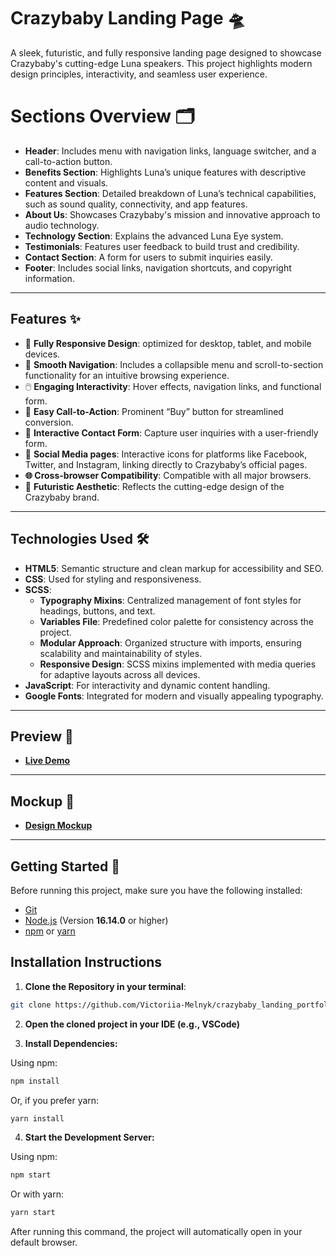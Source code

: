 # **Crazybaby Landing Page** 🛸

A sleek, futuristic, and fully responsive landing page designed to showcase Crazybaby's cutting-edge Luna speakers. This project highlights modern design principles, interactivity, and seamless user experience.

# **Sections Overview** 🗂️

- **Header**: Includes menu with navigation links, language switcher, and a call-to-action button.
- **Benefits Section**: Highlights Luna’s unique features with descriptive content and visuals.
- **Features Section**: Detailed breakdown of Luna’s technical capabilities, such as sound quality, connectivity, and app features.
- **About Us**: Showcases Crazybaby's mission and innovative approach to audio technology.
- **Technology Section**: Explains the advanced Luna Eye system.
- **Testimonials**: Features user feedback to build trust and credibility.
- **Contact Section**: A form for users to submit inquiries easily.
- **Footer**: Includes social links, navigation shortcuts, and copyright information.

---

## **Features** ✨

- 📱 **Fully Responsive Design**: optimized for desktop, tablet, and mobile devices.
- 🚀 **Smooth Navigation**: Includes a collapsible menu and scroll-to-section functionality for an intuitive browsing experience.
- 🖱️ **Engaging Interactivity**: Hover effects, navigation links, and functional form.
- 🛒 **Easy Call-to-Action**: Prominent “Buy” button for streamlined conversion.
- 📧 **Interactive Contact Form**: Capture user inquiries with a user-friendly form.
- 🔗 **Social Media pages**: Interactive icons for platforms like Facebook, Twitter, and Instagram, linking directly to Crazybaby’s official pages.
- **🌐 Cross-browser Compatibility**: Compatible with all major browsers.
- 🎨 **Futuristic Aesthetic**: Reflects the cutting-edge design of the Crazybaby brand.

---

## **Technologies Used** 🛠️

- **HTML5**: Semantic structure and clean markup for accessibility and SEO.
- **CSS**: Used for styling and responsiveness.
- **SCSS**:
  - **Typography Mixins**: Centralized management of font styles for headings, buttons, and text.
  - **Variables File**: Predefined color palette for consistency across the project.
  - **Modular Approach**: Organized structure with imports, ensuring scalability and maintainability of styles.
  - **Responsive Design**: SCSS mixins implemented with media queries for adaptive layouts across all devices.
- **JavaScript**: For interactivity and dynamic content handling.
- **Google Fonts**: Integrated for modern and visually appealing typography.

---

## **Preview** 🎉

- **[Live Demo](https://victoriia-melnyk.github.io/crazybaby_landing_portfolio/)**

---

## **Mockup** 📐

- **[Design Mockup](https://www.figma.com/design/vRxWMvvwnlgQJTvY1C53JZ/Crazybaby_landing?node-id=19655-32&t=VSKUVCocqV7MzToA-1)**

---

## **Getting Started** 🚀

Before running this project, make sure you have the following installed:

- [Git](https://git-scm.com/)
- [Node.js](https://nodejs.org/) (Version **16.14.0** or higher)
- [npm](https://www.npmjs.com/) or [yarn](https://yarnpkg.com/)

## **Installation Instructions**

1. **Clone the Repository in your terminal**:

```bash
git clone https://github.com/Victoriia-Melnyk/crazybaby_landing_portfolio.git
```

2. **Open the cloned project in your IDE (e.g., VSCode)**

3. **Install Dependencies:**

Using npm:

```bash
npm install
```

Or, if you prefer yarn:

```bash
yarn install
```

4. **Start the Development Server:**

Using npm:

```bash
npm start
```

Or with yarn:

```bash
yarn start
```

After running this command, the project will automatically open in your default browser.
